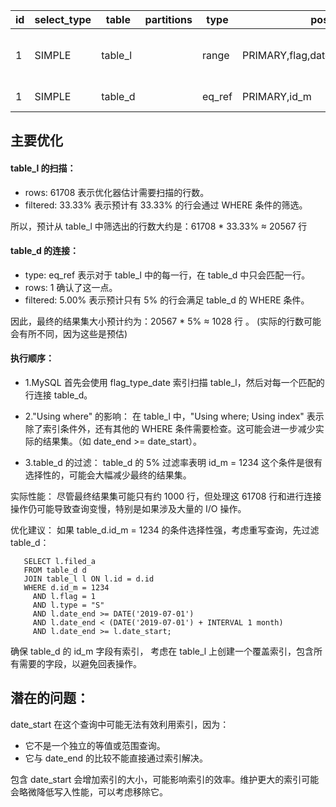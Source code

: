 | id  | select_type | table   | partitions | type   | possible_keys                             | key            | key_len | ref        | rows  | filtered | Extra                    |
| --- | ----------- | ------- | ---------- | ------ | ----------------------------------------- | -------------- | ------- | ---------- | ----- | -------- | ------------------------ |
| 1   | SIMPLE      | table_l |            | range  | PRIMARY,flag,date_end,type,flag_type_date | flag_type_date | 40      |            | 61708 | 33.33    | Using where; Using index |
| 1   | SIMPLE      | table_d |            | eq_ref | PRIMARY,id_m                              | PRIMARY        | 4       | table_l.id | 1     | 5.00     | Using where              |   


## 主要优化
#### table_l 的扫描：
- rows: 61708 表示优化器估计需要扫描的行数。
- filtered: 33.33% 表示预计有 33.33% 的行会通过 WHERE 条件的筛选。

所以，预计从 table_l 中筛选出的行数大约是：61708 * 33.33% ≈ 20567 行

#### table_d 的连接：
- type: eq_ref 表示对于 table_l 中的每一行，在 table_d 中只会匹配一行。
- rows: 1 确认了这一点。
- filtered: 5.00% 表示预计只有 5% 的行会满足 table_d 的 WHERE 条件。

因此，最终的结果集大小预计约为：20567 * 5% ≈ 1028 行 。  (实际的行数可能会有所不同，因为这些是预估)

#### 执行顺序：

- 1.MySQL 首先会使用 flag_type_date 索引扫描 table_l，然后对每一个匹配的行连接 table_d。

- 2."Using where" 的影响：
在 table_l 中，"Using where; Using index" 表示除了索引条件外，还有其他的 WHERE 条件需要检查。这可能会进一步减少实际的结果集。（如 date_end >= date_start）。

 - 3.table_d 的过滤：
table_d 的 5% 过滤率表明 id_m = 1234 这个条件是很有选择性的，可能会大幅减少最终的结果集。

实际性能：
尽管最终结果集可能只有约 1000 行，但处理这 61708 行和进行连接操作仍可能导致查询变慢，特别是如果涉及大量的 I/O 操作。

优化建议：
如果 table_d.id_m = 1234 的条件选择性强，考虑重写查询，先过滤 table_d：
```
   SELECT l.filed_a
   FROM table_d d
   JOIN table_l l ON l.id = d.id
   WHERE d.id_m = 1234
     AND l.flag = 1
     AND l.type = "S"
     AND l.date_end >= DATE('2019-07-01')
     AND l.date_end < (DATE('2019-07-01') + INTERVAL 1 month)
     AND l.date_end >= l.date_start;
```

确保 table_d 的 id_m 字段有索引，
考虑在 table_l 上创建一个覆盖索引，包含所有需要的字段，以避免回表操作。



## 潜在的问题：

date_start 在这个查询中可能无法有效利用索引，因为：
- 它不是一个独立的等值或范围查询。
- 它与 date_end 的比较不能直接通过索引解决。

包含 date_start 会增加索引的大小，可能影响索引的效率。维护更大的索引可能会略微降低写入性能，可以考虑移除它。

